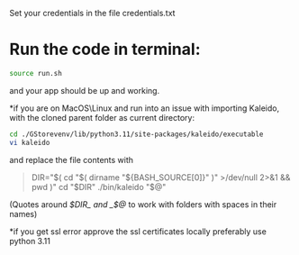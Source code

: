 Set your credentials in the file credentials.txt
# Run the code in terminal:
```sh
source run.sh
```
and your app should be up and working.

\*if you are on MacOS\Linux and run into an issue with importing Kaleido, 
with the cloned parent folder as current directory:
```sh
cd ./GStorevenv/lib/python3.11/site-packages/kaleido/executable
vi kaleido
```
and replace the file contents with

> DIR="$( cd "$( dirname "${BASH_SOURCE[0]}" )" >/dev/null 2>&1 && pwd )"
> cd "$DIR"
> ./bin/kaleido "$@"

(Quotes around _$DIR_ and _$@_ to work with folders with spaces in their names)

\*if you get ssl error approve the ssl certificates locally
preferably use python 3.11
